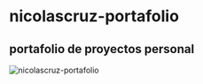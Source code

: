 # nicolascruz-portafolio
## portafolio de proyectos personal

![nicolascruz-portafolio](https://user-images.githubusercontent.com/24864482/123374081-2894c000-d54c-11eb-8127-8b5c8104bf6b.jpeg)

